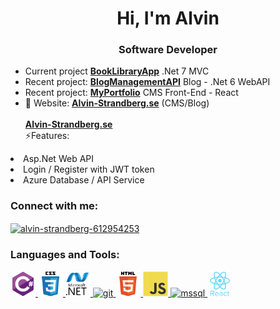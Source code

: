 <h1 align="center">Hi, I'm Alvin</h1>
<h3 align="center">Software Developer</h3>

- Current project <a href="https://github.com/troskan/BookLibraryApp">**BookLibraryApp**</a>  .Net 7 MVC
- Recent project: <a href="https://github.com/troskan/BlogManagementAPI">**BlogManagementAPI**</a> Blog - .Net 6 WebAPI
- Recent project: <a href="https://github.com/troskan/MyPortfolio">**MyPortfolio**</a> CMS Front-End - React
- :house_with_garden: Website: <a href="https://www.alvin-strandberg.se/">**Alvin-Strandberg.se**</a> (CMS/Blog)
<br/><br/><a href="https://www.alvin-strandberg.se/">**Alvin-Strandberg.se**</a><br/> :zap:Features: <br/>
<li>Asp.Net Web API</li>
<li>Login / Register with JWT token</li>
<li>Azure Database / API Service</li>

<h3 align="left">Connect with me:</h3>
<p align="left">
<a href="https://linkedin.com/in/alvin-strandberg-612954253" target="blank"><img align="center" src="https://raw.githubusercontent.com/rahuldkjain/github-profile-readme-generator/master/src/images/icons/Social/linked-in-alt.svg" alt="alvin-strandberg-612954253" height="30" width="40" /></a>
</p>

<h3 align="left">Languages and Tools:</h3>
<p align="left"> <a href="https://www.w3schools.com/cs/" target="_blank" rel="noreferrer"> <img src="https://raw.githubusercontent.com/devicons/devicon/master/icons/csharp/csharp-original.svg" alt="csharp" width="40" height="40"/> </a> <a href="https://www.w3schools.com/css/" target="_blank" rel="noreferrer"> <img src="https://raw.githubusercontent.com/devicons/devicon/master/icons/css3/css3-original-wordmark.svg" alt="css3" width="40" height="40"/> </a> <a href="https://dotnet.microsoft.com/" target="_blank" rel="noreferrer"> <img src="https://raw.githubusercontent.com/devicons/devicon/master/icons/dot-net/dot-net-original-wordmark.svg" alt="dotnet" width="40" height="40"/> </a> <a href="https://git-scm.com/" target="_blank" rel="noreferrer"> <img src="https://www.vectorlogo.zone/logos/git-scm/git-scm-icon.svg" alt="git" width="40" height="40"/> </a> <a href="https://www.w3.org/html/" target="_blank" rel="noreferrer"> <img src="https://raw.githubusercontent.com/devicons/devicon/master/icons/html5/html5-original-wordmark.svg" alt="html5" width="40" height="40"/> </a> <a href="https://developer.mozilla.org/en-US/docs/Web/JavaScript" target="_blank" rel="noreferrer"> <img src="https://raw.githubusercontent.com/devicons/devicon/master/icons/javascript/javascript-original.svg" alt="javascript" width="40" height="40"/> </a> <a href="https://www.microsoft.com/en-us/sql-server" target="_blank" rel="noreferrer"> <img src="https://www.svgrepo.com/show/303229/microsoft-sql-server-logo.svg" alt="mssql" width="40" height="40"/> </a> <a href="https://reactjs.org/" target="_blank" rel="noreferrer"> <img src="https://raw.githubusercontent.com/devicons/devicon/master/icons/react/react-original-wordmark.svg" alt="react" width="40" height="40"/> </a> </p>
